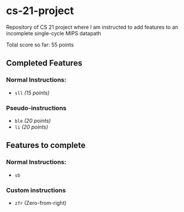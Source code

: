 # cs-21-project

Repository of CS 21 project where I am instructed to add features to an incomplete single-cycle MIPS datapath

Total score so far: 55 points

## Completed Features

### Normal Instructions:

- `sll` _(15 points)_

### Pseudo-instructions

- `ble` _(20 points)_
- `li` _(20 points)_

## Features to complete

### Normal Instructions:

- `sb`

### Custom instructions

- `zfr` (Zero-from-right)